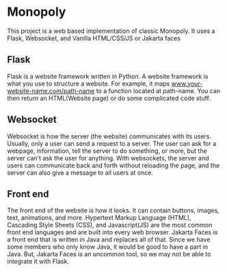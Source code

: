 # Monopoly
This project is a web based implementation of classic Monopoly. It uses a Flask, Websocket, and Vanilla HTML/CSS/JS or Jakarta faces

## Flask
Flask is a website framework written in Python. A website framework is what you use to structure a website. For example, it maps www.your-website-name.com/path-name to a function located at path-name. You can then return an HTML(Website page) or do some complicated code stuff. 

## Websocket
Websocket is how the server (the website) communicates with its users. Usually, only a user can send a request to a server. The user can ask for a webpage, information, tell the server to do something, or more, but the server can't ask the user for anything. With websockets, the server and users can communicate back and forth without reloading the page, and the server can also give a message to all users at once.

## Front end
The front end of the website is how it looks. It can contain buttons, images, text, animations, and more. Hypertext Markup Language (HTML), Cascading Style Sheets (CSS), and Javascript(JS) are the most common front end languages and are built into every web browser. Jakarta Faces is a front end that is written in Java and replaces all of that. Since we have some members who only know Java, it would be good to have a part in Java. But, Jakarta Faces is an uncommon tool, so we may not be able to integrate it with Flask.
